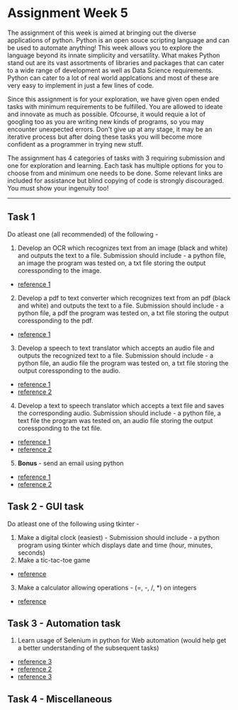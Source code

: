 # Assignment Week 5

The assignment of this week is aimed at bringing out the diverse applications of python. Python is an open souce scripting 
language and can be used to automate anything! This week allows you to explore the language beyond its innate simplicity and versatility.
What makes Python stand out are its vast assortments of libraries and packages that can cater to a wide range of development as well as Data Science requirements. 
Python can cater to a lot of real world applcations and most of these are very easy to implement in just a few lines of code.

Since this assignment is for your exploration, we have given open ended tasks with minimum requirements to be fulfilled. You are allowed to ideate and innovate as much as 
possible. Ofcourse, it would requie a lot of googling too as you are writing new kinds of programs, so you may encounter unexpected errors. Don't give up at any stage, 
it may be an iterative process but after doing these tasks you will become more confident as a programmer in trying new stuff.


The assignment has 4 categories of tasks with 3 requiring submission and one for exploration and learning. Each task has multiple options for you to choose from and minimum one 
needs to be done. Some relevant links are included for assistance but blind copying of code is strongly discouraged. You must show your ingenuity too!

<hr>

## Task 1
Do atleast one (all recommended) of the following - 
1. Develop an OCR which recognizes text from an image (black and white) and outputs the text to a file. Submission should include - a python file, an image the program was tested on, a txt file 
storing the output coressponding to the image. 
  * [reference 1](https://towardsdatascience.com/optical-character-recognition-ocr-with-less-than-12-lines-of-code-using-python-48404218cccb)
2. Develop a pdf to text converter which recognizes text from an pdf (black and white) and outputs the text to a file. Submission should include - a python file, 
a pdf the program was tested on, a txt file storing the output coressponding to the pdf. 
  * [reference 1](https://www.geeksforgeeks.org/extract-text-from-pdf-file-using-python/)
3. Develop a speech to text translator which accepts an audio file and outputs the recognized text to a file. Submission should include - a python file, 
an audio file the program was tested on, a txt file storing the output coressponding to the audio. 
  * [reference 1](https://www.youtube.com/watch?v=K_WbsFrPUCk)
  * [reference 2](https://www.geeksforgeeks.org/python-convert-speech-to-text-and-text-to-speech/)
4. Develop a text to speech translator which accepts a text file and saves the corresponding audio. Submission should include - a python file, 
a text file the program was tested on, an audio file storing the output coressponding to the txt file. 
  * [reference 1](https://www.geeksforgeeks.org/convert-text-speech-python/)
  * [reference 2](https://www.geeksforgeeks.org/python-convert-speech-to-text-and-text-to-speech/)
5. **Bonus** - send an email using python 
  * [reference 1](https://realpython.com/python-send-email/)
  * [reference 2](https://www.youtube.com/watch?v=JRCJ6RtE3xU)

## Task 2 - GUI task
Do atleast one of the following using tkinter - 
1. Make a digital clock (easiest) - Submission should include - a python program using tkinter which displays date and time (hour, minutes, seconds) 
2. Make a tic-tac-toe game
  * [reference](https://www.geeksforgeeks.org/tic-tac-toe-gui-in-python-using-pygame/)
3. Make a calculator allowing operations - (=, -, /, *) on integers
  * [reference](https://www.geeksforgeeks.org/python-simple-calculator-using-tkinter/?ref=rp)
  
## Task 3 - Automation task
1. Learn usage of Selenium in python for Web automation (would help get a better understanding of the subsequent tasks)
  * [reference 3](https://www.edureka.co/blog/selenium-using-python/)
  * [reference 2](https://www.youtube.com/watch?v=CwLrdjgsJjU&t=1125s)
  * [reference 3](https://www.youtube.com/watch?v=oM-yAjUGO-E)
  
## Task 4 - Miscellaneous 
